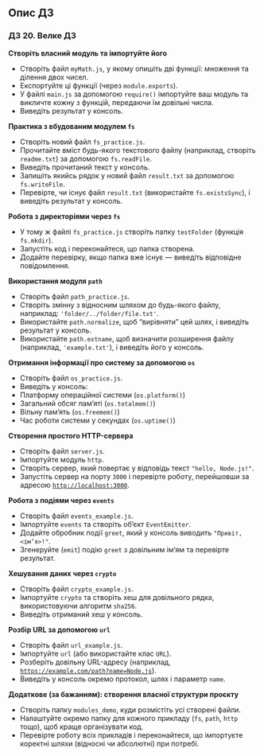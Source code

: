 ## Опис ДЗ
### ДЗ 20. Велке ДЗ
<div class="ql-editor"><p><strong>Створіть власний модуль та імпортуйте його</strong></p><ul><li>Створіть файл <code>myMath.js</code>, у якому опишіть дві функції: множення та ділення двох чисел.</li><li>Експортуйте ці функції (через <code>module.exports</code>).</li><li>У файлі <code>main.js</code> за допомогою <code>require()</code> імпортуйте ваш модуль та викличте кожну з функцій, передаючи їм довільні числа.</li><li>Виведіть результат у консоль.</li></ul><p><strong>Практика з вбудованим модулем </strong><code><strong>fs</strong></code></p><ul><li>Створіть новий файл <code>fs_practice.js</code>.</li><li>Прочитайте вміст будь-якого текстового файлу (наприклад, створіть <code>readme.txt</code>) за допомогою <code>fs.readFile</code>.</li><li>Виведіть прочитаний текст у консоль.</li><li>Запишіть якийсь рядок у новий файл <code>result.txt</code> за допомогою <code>fs.writeFile</code>.</li><li>Перевірте, чи існує файл <code>result.txt</code> (використайте <code>fs.existsSync</code>), і виведіть результат у консоль.</li></ul><p><strong>Робота з директоріями через </strong><code><strong>fs</strong></code></p><ul><li>У тому ж файлі <code>fs_practice.js</code> створіть папку <code>testFolder</code> (функція <code>fs.mkdir</code>).</li><li>Запустіть код і переконайтеся, що папка створена.</li><li>Додайте перевірку, якщо папка вже існує — виведіть відповідне повідомлення.</li></ul><p><strong>Використання модуля </strong><code><strong>path</strong></code></p><ul><li>Створіть файл <code>path_practice.js</code>.</li><li>Створіть змінну з відносним шляхом до будь-якого файлу, наприклад: <code>'folder/../folder/file.txt'</code>.</li><li>Використайте <code>path.normalize</code>, щоб “вирівняти” цей шлях, і виведіть результат у консоль.</li><li>Використайте <code>path.extname</code>, щоб визначити розширення файлу (наприклад, <code>'example.txt'</code>), і виведіть його у консоль.</li></ul><p><strong>Отримання інформації про систему за допомогою </strong><code><strong>os</strong></code></p><ul><li>Створіть файл <code>os_practice.js</code>.</li><li>Виведіть у консоль:</li><li class="ql-indent-1">Платформу операційної системи (<code>os.platform()</code>)</li><li class="ql-indent-1">Загальний обсяг пам’яті (<code>os.totalmem()</code>)</li><li class="ql-indent-1">Вільну пам’ять (<code>os.freemem()</code>)</li><li class="ql-indent-1">Час роботи системи у секундах (<code>os.uptime()</code>)</li></ul><p><strong>Створення простого HTTP-сервера</strong></p><ul><li>Створіть файл <code>server.js</code>.</li><li>Імпортуйте модуль <code>http</code>.</li><li>Створіть сервер, який повертає у відповідь текст <code>"hello, Node.js!"</code>.</li><li>Запустіть сервер на порту <code>3000</code> і перевірте роботу, перейшовши за адресою <code><a href="http://localhost:3000" target="_blank" class="link">http://localhost:3000</a></code>.</li></ul><p><strong>Робота з подіями через </strong><code><strong>events</strong></code></p><ul><li>Створіть файл <code>events_example.js</code>.</li><li>Імпортуйте <code>events</code> та створіть об’єкт <code>EventEmitter</code>.</li><li>Додайте обробник події <code>greet</code>, який у консоль виводить <code>"Привіт, &lt;ім’я&gt;!"</code>.</li><li>Згенеруйте (<code>emit</code>) подію <code>greet</code> з довільним ім’ям та перевірте результат.</li></ul><p><strong>Хешування даних через </strong><code><strong>crypto</strong></code></p><ul><li>Створіть файл <code>crypto_example.js</code>.</li><li>Імпортуйте <code>crypto</code> та створіть хеш для довільного рядка, використовуючи алгоритм <code>sha256</code>.</li><li>Виведіть отриманий хеш у консоль.</li></ul><p><strong>Розбір URL за допомогою </strong><code><strong>url</strong></code></p><ul><li>Створіть файл <code>url_example.js</code>.</li><li>Імпортуйте <code>url</code> (або використайте клас <code>URL</code>).</li><li>Розберіть довільну URL-адресу (наприклад, <code><a href="https://example.com/path?name=Node.js" target="_blank" class="link">https://example.com/path?name=Node.js</a></code>).</li><li>Виведіть у консоль окремо протокол, шлях і параметр <code>name</code>.</li></ul><p><strong>Додаткове (за бажанням): створення власної структури проєкту</strong></p><ul><li>Створіть папку <code>modules_demo</code>, куди розмістіть усі створені файли.</li><li>Налаштуйте окремо папку для кожного прикладу (<code>fs</code>, <code>path</code>, <code>http</code> тощо), щоб краще організувати код.</li><li>Перевірте роботу всіх прикладів і переконайтеся, що імпортуєте коректні шляхи (відносні чи абсолютні) при потребі.</li></ul></div>